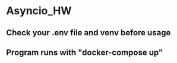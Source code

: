 # Asyncio_HW

## Check your .env file and venv before usage

## Program runs with "docker-compose up"
